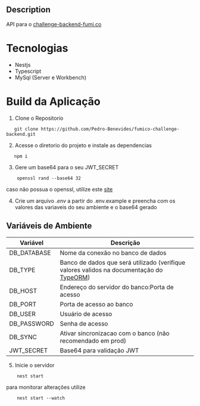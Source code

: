 ## Description

API para o [challenge-backend-fumi.co](https://github.com/fumi-co/fumico-challenge/blob/master/BACKEND.md)

# Tecnologias

- Nestjs
- Typescript
- MySql (Server e Workbench)

# Build da Aplicação

1. Clone o Repositorio

```
   git clone https://github.com/Pedro-Benevides/fumico-challenge-backend.git

```

2. Acesse o diretorio do projeto e instale as dependencias

```
   npm i

```

3. Gere um base64 para o seu JWT_SECRET

```
    openssl rand --base64 32
```

caso não possua o openssl, utilize este [site](https://generate.plus/en/base64)

4. Crie um arquivo _.env_ a partir do .env.example e preencha com os valores das variaveis do seu ambiente e o base64 gerado

<h2 id="variaveis-ambiente">Variáveis de Ambiente</h2>

| Variável    | Descrição                                                                                                                   |
| ----------- | --------------------------------------------------------------------------------------------------------------------------- |
| DB_DATABASE | Nome da conexão no banco de dados                                                                                           |
| DB_TYPE     | Banco de dados que será utilizado (verifique valores validos na documentação do [TypeORM](https://typeorm.io/#quick-start)) |
| DB_HOST     | Endereço do servidor do banco:Porta de acesso                                                                               |
| DB_PORT     | Porta de acesso ao banco                                                                                                    |
| DB_USER     | Usuário de acesso                                                                                                           |
| DB_PASSWORD | Senha de acesso                                                                                                             |
| DB_SYNC     | Ativar sincronizacao com o banco (não recomendado em prod)                                                                  |
| JWT_SECRET  | Base64 para validação JWT                                                                                                   |

5. Inicie o servidor

```
    nest start
```

para monitorar alterações utilize

```
    nest start --watch
```
